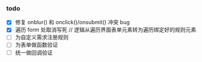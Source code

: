 ### todo

- [x] 修复 onblur() 和 onclick()/onsubmit() 冲突 bug
- [x] 遍历 form 处取消写死 // 逻辑从遍历界面表单元素转为遍历绑定好的规则元素
- [ ] 为自定义需求注册规则
- [ ] 为表单做函数验证
- [ ] 统一做回调验证
